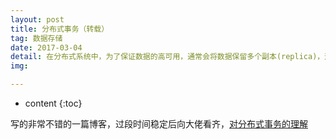 ```yaml
---
layout: post
title: 分布式事务（转载）
tag: 数据存储
date: 2017-03-04
detail: 在分布式系统中，为了保证数据的高可用，通常会将数据保留多个副本(replica)，这些副本会放置在不同的物理的机器上。
img: 

---
```



* content
{:toc}



写的非常不错的一篇博客，过段时间稳定后向大佬看齐，[对分布式事务的理解](https://www.cnblogs.com/binyue/p/3678390.html)